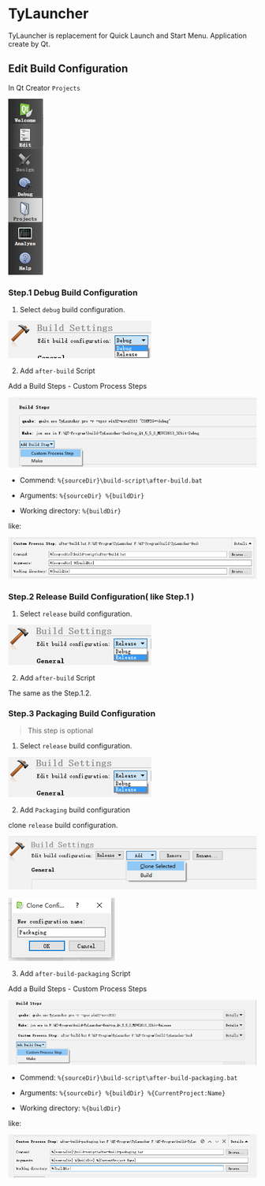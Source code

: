 # TyLauncher

TyLauncher is replacement for Quick Launch and Start Menu. Application create by Qt.

## Edit Build Configuration

In Qt Creator `Projects`

![Qt-Creator-Projects.png](https://raw.githubusercontent.com/luckytianyiyan/TyLauncher/master/README_IMAGES/Qt-Creator-Projects.png)

### Step.1 Debug Build Configuration

1. Select `debug` build configuration.

  ![Qt-Creator-Debug-Configuration.png](https://raw.githubusercontent.com/luckytianyiyan/TyLauncher/master/README_IMAGES/Qt-Creator-Debug-Configuration.png)

2. Add `after-build` Script

  Add a Build Steps - Custom Process Steps

  ![Qt-Creator-Add-Build-Steps-Debug.png](https://raw.githubusercontent.com/luckytianyiyan/TyLauncher/master/README_IMAGES/Qt-Creator-Add-Build-Steps-Debug.png)

  - Commend: `%{sourceDir}\build-script\after-build.bat`

  - Arguments: `%{sourceDir} %{buildDir}`

  - Working directory: `%{buildDir}`

  like:

  ![Qt-Creator-After-Build-Script.png](https://raw.githubusercontent.com/luckytianyiyan/TyLauncher/master/README_IMAGES/Qt-Creator-After-Build-Script.png)

### Step.2 Release Build Configuration( like Step.1 )

1. Select `release` build configuration.

  ![Qt-Creator-Release-Configuration.png](https://raw.githubusercontent.com/luckytianyiyan/TyLauncher/master/README_IMAGES/Qt-Creator-Release-Configuration.png)

2. Add `after-build` Script

  The same as the Step.1.2.

### Step.3 Packaging Build Configuration

> This step is optional

1. Select `release` build configuration.

  ![Qt-Creator-Release-Configuration.png](https://raw.githubusercontent.com/luckytianyiyan/TyLauncher/master/README_IMAGES/Qt-Creator-Release-Configuration.png)

2. Add `Packaging` build configuration

  clone `release` build configuration.

  ![Qt-Creator-Release-Packaging.png](https://raw.githubusercontent.com/luckytianyiyan/TyLauncher/master/README_IMAGES/Qt-Creator-Release-Packaging.png)

  ![Qt-Creator-New-Packaging.png](https://raw.githubusercontent.com/luckytianyiyan/TyLauncher/master/README_IMAGES/Qt-Creator-New-Packaging.png)

3. Add `after-build-packaging` Script

  Add a Build Steps - Custom Process Steps

  ![Qt-Creator-Add-Build-Steps-Packaging.png](https://raw.githubusercontent.com/luckytianyiyan/TyLauncher/master/README_IMAGES/Qt-Creator-Add-Build-Steps-Packaging.png)

  - Commend: `%{sourceDir}\build-script\after-build-packaging.bat`

  - Arguments: `%{sourceDir} %{buildDir} %{CurrentProject:Name}`

  - Working directory: `%{buildDir}`

  like:

  ![Qt-Creator-After-Build-Packaging-Script.png](https://raw.githubusercontent.com/luckytianyiyan/TyLauncher/master/README_IMAGES/Qt-Creator-After-Build-Packaging-Script.png)
